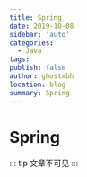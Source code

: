 ```yaml
---
title: Spring
date: 2019-10-08
sidebar: 'auto'
categories:
  - Java
tags:
publish: false
author: ghostxbh
location: blog
summary: Spring
---
```

# Spring

::: tip
文章不可见
:::
